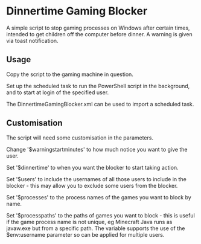 # Dinnertime Gaming Blocker

A simple script to stop gaming processes on Windows after certain times, intended to get children off the computer before dinner.
A warning is given via toast notification.

## Usage
Copy the script to the gaming machine in question.

Set up the scheduled task to run the PowerShell script in the background, and to start at login of the specified user.

The DinnertimeGamingBlocker.xml can be used to import a scheduled task.

## Customisation

The script will need some customisation in the parameters.

Change '$warningstartminutes' to how much notice you want to give the user.

Set '$dinnertime' to when you want the blocker to start taking action.

Set '$users' to include the usernames of all those users to include in the blocker - this may allow you to exclude some users from the blocker.

Set '$processes' to the process names of the games you want to block by name.

Set '$processpaths' to the paths of games you want to block - this is useful if the game process name is not unique, eg Minecraft Java runs as javaw.exe but from a specific path. The variable supports the use of the $env:username parameter so can be applied for multiple users.
